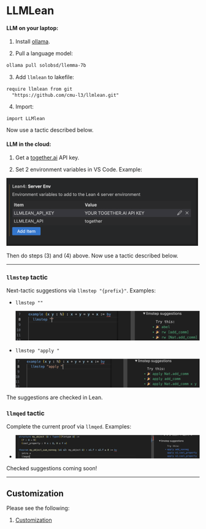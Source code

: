 # LLMLean

#### LLM on your laptop:
1. Install [ollama](https://ollama.com/).

2. Pull a language model:
```bash
ollama pull solobsd/llemma-7b
```

3. Add `llmlean` to lakefile:
```lean
require llmlean from git
  "https://github.com/cmu-l3/llmlean.git"
```

4. Import:
```lean
import LLMlean
```
Now use a tactic described below.

#### LLM in the cloud:

1. Get a [together.ai](https://www.together.ai/) API key.

2. Set 2 environment variables in VS Code. Example:

<img src="img/env_example1.png" style="width:500px">

Then do steps (3) and (4) above. Now use a tactic described below.

----
### `llmstep` tactic
Next-tactic suggestions via `llmstep "{prefix}"`. Examples:

- `llmstep ""`

  <img src="img/llmstep_empty.png" style="width:500px">

- `llmstep "apply "`

  <img src="img/llmstep_apply.png" style="width:500px">

The suggestions are checked in Lean.

### `llmqed` tactic
Complete the current proof via `llmqed`. Examples:

- <img src="img/llmqed_example2.png" style="width:600px">




Checked suggestions coming soon!

---------------

## Customization

Please see the following:
1. [Customization](docs/customization.md)
